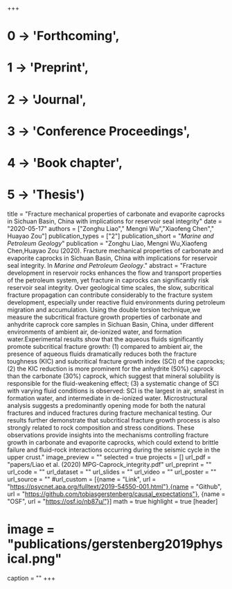 +++
# 0 -> 'Forthcoming',
# 1 -> 'Preprint',
# 2 -> 'Journal',
# 3 -> 'Conference Proceedings',
# 4 -> 'Book chapter',
# 5 -> 'Thesis')

title = "Fracture mechanical properties of carbonate and evaporite caprocks in Sichuan Basin, China with implications for reservoir seal integrity"
date = "2020-05-17"
authors = ["Zonghu Liao"," Mengni Wu","Xiaofeng Chen"," Huayao Zou"]
publication_types = ["2"]
publication_short = "_Marine and Petroleum Geology_"
publication = "Zonghu Liao, Mengni Wu,Xiaofeng Chen,Huayao Zou (2020). Fracture mechanical properties of carbonate and evaporite caprocks in Sichuan Basin, China with implications for reservoir seal integrity. In _Marine and Petroleum Geology_."
abstract = "Fracture development in reservoir rocks enhances the flow and transport properties of the petroleum system, yet fracture in caprocks can significantly risk reservoir seal integrity. Over geological time scales, the slow, subcritical fracture propagation can contribute considerably to the fracture system development, especially under reactive fluid environments during petroleum migration and accumulation. Using the double torsion technique,we measure the subcritical fracture growth properties of carbonate and anhydrite caprock core samples in Sichuan Basin, China, under different environments of ambient air, de-ionized water, and formation water.Experimental results show that the aqueous fluids significantly promote subcritical fracture growth: (1) compared to ambient air, the presence of aqueous fluids dramatically reduces both the fracture toughness (KIC) and subcritical fracture growth index (SCI) of the caprocks; (2) the KIC reduction is more prominent for the anhydrite (50%) caprock than the carbonate (30%) caprock, which suggest that mineral solubility is responsible for the fluid-weakening effect; (3) a systematic change of SCI with varying fluid conditions is observed: SCI is the largest in air, smallest in formation water, and intermediate in de-ionized water. Microstructural analysis suggests a predominantly opening mode for both the natural fractures and induced fractures during fracture mechanical testing. Our results further demonstrate that subcritical fracture growth process is also strongly related to rock composition and stress conditions. These observations provide insights into the mechanisms controlling fracture growth in carbonate and evaporite caprocks, which could extend to brittle failure and fluid-rock interactions occurring during the seismic cycle in the upper crust."
image_preview = ""
selected = true
projects = []
url_pdf = "papers/Liao et al. (2020) MPG-Caprock_integrity.pdf"
url_preprint = ""
url_code = ""
url_dataset = ""
url_slides = ""
url_video = ""
url_poster = ""
url_source = ""
#url_custom = [{name = "Link", url = "https://psycnet.apa.org/fulltext/2019-54550-001.html"},{name = "Github", url = "https://github.com/tobiasgerstenberg/causal_expectations"}, {name = "OSF", url = "https://osf.io/nb87u/"}]
math = true
highlight = true
[header]
# image = "publications/gerstenberg2019physical.png"
caption = ""
+++